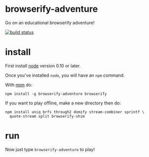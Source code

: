 # browserify-adventure

Go on an educational browserify adventure!

[![build status](https://secure.travis-ci.org/substack/browserify-adventure.png)](http://travis-ci.org/substack/browserify-adventure)

# install

First install [node](http://nodejs.org) version 0.10 or later.

Once you've installed `node`, you will have an `npm` command.

With [npm](https://npmjs.org) do:

```
npm install -g browserify-adventure browserify
```

If you want to play offline, make a new directory then do:

```
npm install uniq brfs through2 domify stream-combiner sprintf \
  quote-stream split browserify-shim
```

# run

Now just type `browserify-adventure` to play!
